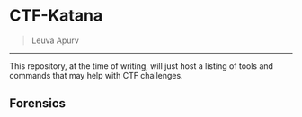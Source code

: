 CTF-Katana
===============

> Leuva Apurv 

--------------------------

This repository, at the time of writing, will just host a listing of tools and commands that may help with CTF challenges.


Forensics
-----------
